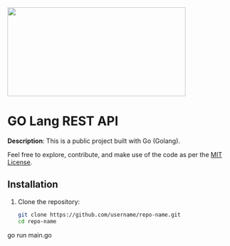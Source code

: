<img src="https://blog.golang.org/go-brand/Go-Logo/PNG/Go-Logo_Blue.png" width="400" height="200">

# GO Lang REST API

**Description**: This is a public project built with Go (Golang). 

Feel free to explore, contribute, and make use of the code as per the [MIT License](LICENSE).

## Installation

1. Clone the repository:

   ```bash
   git clone https://github.com/username/repo-name.git
   cd repo-name

go run main.go

